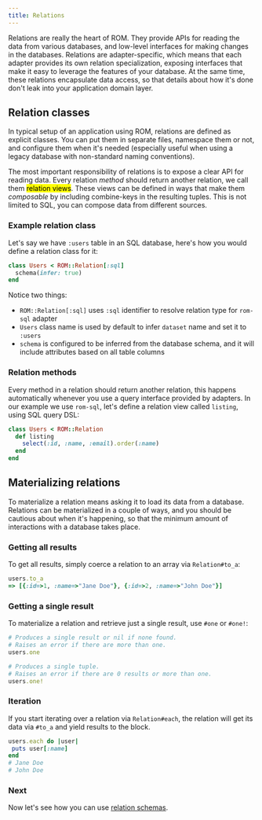 ```yaml
---
title: Relations
---
```


Relations are really the heart of ROM. They provide APIs for reading the data from various databases, and low-level interfaces for making changes in the databases. Relations are adapter-specific, which means that each adapter provides its own relation specialization, exposing interfaces that make it easy to leverage the features of your database. At the same time, these relations encapsulate data access, so that details about how it's done don't leak into your application domain layer.

## Relation classes

In typical setup of an application using ROM, relations are defined as explicit classes. You can put them in separate files, namespace them or not, and configure them when it's needed (especially useful when using a legacy database with non-standard naming conventions).

The most important responsibility of relations is to expose a clear API for reading data. Every relation _method_ should return another relation, we call them <mark>relation views</mark>. These views can be defined in ways that make them
_composable_ by including combine-keys in the resulting tuples. This is not limited
to SQL, you can compose data from different sources.

### Example relation class

Let's say we have `:users` table in an SQL database, here's how you would define a relation class for it:

```ruby
class Users < ROM::Relation[:sql]
  schema(infer: true)
end
```

Notice two things:

- `ROM::Relation[:sql]` uses `:sql` identifier to resolve relation type for `rom-sql`
  adapter
- `Users` class name is used by default to infer `dataset` name and set it to `:users`
- `schema` is configured to be inferred from the database schema, and it will include
  attributes based on all table columns

### Relation methods

Every method in a relation should return another relation, this happens automatically whenever you use a query interface provided by adapters. In our example we use `rom-sql`, let's define a relation view called `listing`, using SQL query DSL:

```ruby
class Users < ROM::Relation
  def listing
    select(:id, :name, :email).order(:name)
  end
end
```

## Materializing relations

To materialize a relation means asking it to load its data from a database. Relations can be materialized in a couple of ways, and you should be cautious about when it's happening, so that the minimum amount of interactions with a database takes place.

### Getting all results

To get all results, simply coerce a relation to an array via `Relation#to_a`:

```ruby
users.to_a
=> [{:id=>1, :name=>"Jane Doe"}, {:id=>2, :name=>"John Doe"}]
```

### Getting a single result

To materialize a relation and retrieve just a single result, use `#one` or `#one!`:

```ruby
# Produces a single result or nil if none found.
# Raises an error if there are more than one.
users.one

# Produces a single tuple.
# Raises an error if there are 0 results or more than one.
users.one!
```

### Iteration

If you start iterating over a relation via `Relation#each`, the relation will get its data via `#to_a` and yield results to the block.

```ruby
users.each do |user|
 puts user[:name]
end
# Jane Doe
# John Doe
```

### Next

Now let's see how you can use [relation schemas](//page/schemas).
